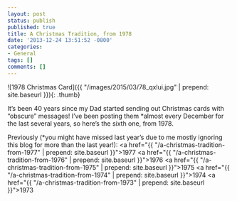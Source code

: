 ```yaml
---
layout: post
status: publish
published: true
title: A Christmas Tradition, from 1978
date: '2013-12-24 13:51:52 -0800'
categories:
- General
tags: []
comments: []
---
```

![1978 Christmas Card]({{ "/images/2015/03/78_qxlui.jpg" | prepend: site.baseurl }}){: .thumb}

It’s been 40 years since my Dad started sending out Christmas cards with
“obscure” messages! I’ve been posting them *almost every December for the
last several years, so here’s the sixth one, from 1978.<!--more-->

Previously (*you might have missed last year’s due to me mostly ignoring this
blog for more than the last year!):
<a href="{{ "/a-christmas-tradition-from-1977" | prepend: site.baseurl }}">1977</a>
<a href="{{ "/a-christmas-tradition-from-1976" | prepend: site.baseurl }}">1976</a>
<a href="{{ "/a-christmas-tradition-from-1975" | prepend: site.baseurl }}">1975</a>
<a href="{{ "/a-christmas-tradition-from-1974" | prepend: site.baseurl }}">1974</a>
<a href="{{ "/a-christmas-tradition-from-1973" | prepend: site.baseurl }}">1973</a>
